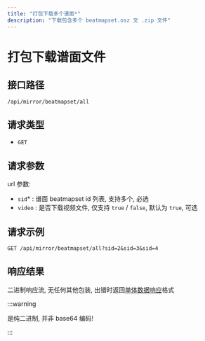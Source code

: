 ```yaml
---
title: "打包下载多个谱面*"
description: "下载包含多个 beatmapset.osz 文 .zip 文件"
---
```


# 打包下载谱面文件

## 接口路径

`/api/mirror/beatmapset/all`

## 请求类型

- `GET`

## 请求参数

url 参数:

- `sid`* : 谱面 beatmapset id 列表, 支持多个, 必选
- `video` : 是否下载视频文件, 仅支持 `true` / `false`, 默认为 `true`, 可选

## 请求示例

```http request
GET /api/mirror/beatmapset/all?sid=2&sid=3&sid=4
```

## 响应结果

二进制响应流, 无任何其他包装, 出错时返回[单体数据响应](../README.md#单体数据响应)格式

:::warning

是纯二进制, 并非 base64 编码!

:::
